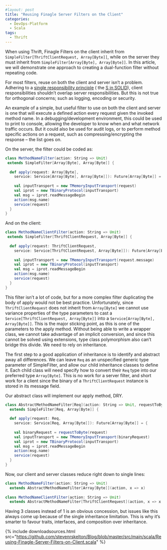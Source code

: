 ```yaml
---
#layout: post
title: "Reusing Finagle Server Filters on the Client"
categories:
  - DevOps-Platform
  - Scala
tags:
  - Thrift
---
```


When using Thrift, Finagle Filters on the client inherit from `SimpleFilter[ThriftClientRequest, Array[Byte]]`, while on
the server they must inherit from `SimpleFilter[Array[Byte], Array[Byte]]`. In this article, we will demonstrate one
approach to creating a dual-function filter without repeating code.

For most filters, reuse on both the client and server isn’t a problem. Adhering to
a [single responsibility principle](http://http//en.wikipedia.org/wiki/Single_responsibility_principle) (
the [S in SOLID](http://en.wikipedia.org/wiki/Solid_%28object-oriented_design%29)), client responsibilities shouldn’t
overlap server responsibilities. But this is not true for orthogonal concerns; such as logging, encoding or security.

An example of a simple, but useful filter to use on both the client and server is one that will execute a defined action
every request given the invoked method name. In a debugging/development environment, this could be used to print to
console, allowing the developer to know when and what network traffic occurs. But it could also be used for audit logs,
or to perform method specific actions on a request, such as compressing/encrypting the response – the list goes on.

On the server, the filter could be coded as:

```scala
class MethodNameFilter(action: String => Unit)
 extends SimpleFilter[Array[Byte], Array[Byte]] {
 
  def apply(request: Array[Byte], 
    service: Service[Array[Byte], Array[Byte]]): Future[Array[Byte]] = {
 
    val inputTransport = new TMemoryInputTransport(request)
    val iprot = new TBinaryProtocol(inputTransport)
    val msg = iprot.readMessageBegin
    action(msg.name)
    service(request)
  }
}
```

And on the client:

```scala
class MethodNameClientFilter(action: String => Unit)
 extends SimpleFilter[ThriftClientRequest, Array[Byte]] {
 
  def apply(request: ThriftClientRequest, 
    service: Service[ThriftClientRequest, Array[Byte]]): Future[Array[Byte]] = {
 
    val inputTransport = new TMemoryInputTransport(request.message)
    val iprot = new TBinaryProtocol(inputTransport)
    val msg = iprot.readMessageBegin
    action(msg.name)
    service(request)
  }
}
```

This filter isn’t a lot of code, but for a more complex filter duplicating the body of apply would not be best practice.
Unfortunately, since `ThriftClientRequest` does not inherit from `Array[Byte]` we cannot use variance properties of the
type parameters to cast a `Service[ThriftClientRequest, Array[Byte]]` into a `Service[Array[Byte], Array[Byte]]`. This
is the major sticking point, as this is one of the parameters to the apply method. Without being able to write a wrapper
class, we cannot take advantage of an implicit conversion, and since this cannot be solved using extensions, type class
polymorphism also can’t bridge this divide. We need to rely on inheritance.

The first step to a good application of inheritance is to identify and abstract away all differences. We can leave `Req`
as an unspecified generic type parameter of SimpleFilter, and allow our child inheritance classes to define it. Each
child class will need specify how to convert their `Req` type into our preferred type `Array[Byte]`. This is no work for
a server filter, and short work for a client since the binary of a `ThriftClientRequest` instance is stored in its
message field.

Our abstract class will implement our apply method, DRY.

```scala
class AbstractMethodNameFilter[Req](action: String => Unit, requestToByte: Req => Array[Byte])
  extends SimpleFilter[Req, Array[Byte]] {
 
  def apply(request: Req, 
    service: Service[Req, Array[Byte]]): Future[Array[Byte]] = {
 
    val binaryRequest = requestToByte(request)
    val inputTransport = new TMemoryInputTransport(binaryRequest)
    val iprot = new TBinaryProtocol(inputTransport)
    val msg = iprot.readMessageBegin
    action(msg.name)
    service(request)
  }
}
```

Now, our client and server classes reduce right down to single lines:

```scala
class MethodNameFilter(action: String => Unit)
  extends AbstractMethodNameFilter[Array[Byte]](action, x => x)
 
class MethodNameClientFilter(action: String => Unit)
  extends AbstractMethodNameFilter[ThriftClientRequest](action, x => x.message)
```

Having 3 classes instead of 1 is an obvious concession, but issues like this always come up because of the single
inheritance limitation. This is why it’s smarter to favour traits, interfaces, and composition over inheritance.

{%
include downloadsources.html
src="https://github.com/stevenrskelton/Blog/blob/master/src/main/scala/Reusing-Finagle-Server-Filters-on-Client.scala"
%}
